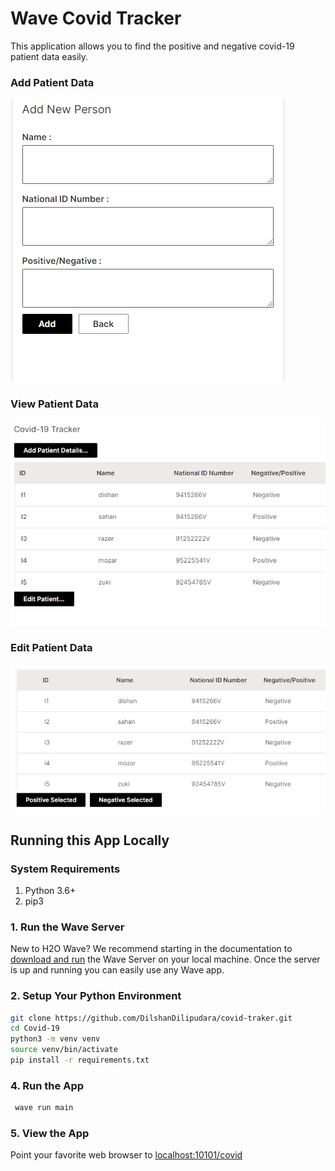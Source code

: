 ﻿# Wave Covid Tracker

This application allows you to find the positive and negative covid-19 patient data easily.

### Add Patient Data
![Covid Tracker Screenshot](screenshots/add_patient.PNG)

### View Patient Data
![Covid Tracker Screenshot](screenshots/main.PNG)

### Edit Patient Data
![Covid Tracker Screenshot](screenshots/postive_negative.PNG)

## Running this App Locally

### System Requirements

1. Python 3.6+
2. pip3

### 1. Run the Wave Server

New to H2O Wave? We recommend starting in the documentation to [download and run](https://h2oai.github.io/wave/docs/installation) the Wave Server on your local machine. Once the server is up and running you can easily use any Wave app.

### 2. Setup Your Python Environment

```bash
git clone https://github.com/DilshanDilipudara/covid-traker.git
cd Covid-19
python3 -m venv venv
source venv/bin/activate
pip install -r requirements.txt
```


### 4. Run the App

```bash
 wave run main
```

### 5. View the App

Point your favorite web browser to [localhost:10101/covid](http://localhost:10101/covid)
